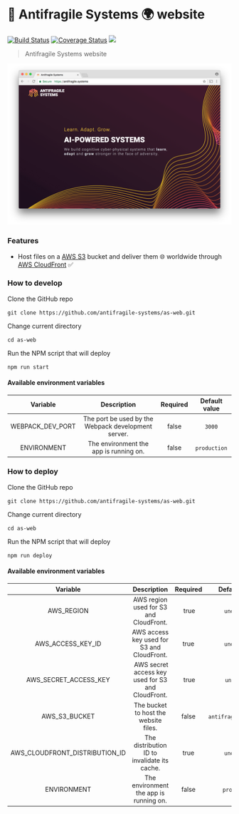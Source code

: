# :hatching_chick: Antifragile Systems :earth_africa: website

[![Build Status](https://travis-ci.org/antifragile-systems/as-web.svg?branch=master)](https://travis-ci.org/antifragile-systems/as-web)
[![Coverage Status](https://coveralls.io/repos/github/antifragile-systems/as-web/badge.svg?branch=master)](https://coveralls.io/github/antifragile-systems/as-web?branch=master)
[![](https://img.shields.io/github/release/antifragile-systems/as-web.svg)](https://github.com/antifragile-systems/as-web/releases)

> Antifragile Systems website

<p align="center"><img src="share/github/overview.png" width="720"></p>

### Features
* Host files on a [AWS S3](https://aws.amazon.com/s3) bucket and deliver them :globe_with_meridians: worldwide through [AWS CloudFront](https://aws.amazon.com/cloudfront) :white_check_mark:

### How to develop
Clone the GitHub repo
```
git clone https://github.com/antifragile-systems/as-web.git
```

Change current directory
```
cd as-web
```

Run the NPM script that will deploy
```
npm run start
```

#### Available environment variables
Variable | Description | Required | Default value
:---:|:---:|:---:|:---:
WEBPACK_DEV_PORT | The port be used by the Webpack development server. | false | `3000`
ENVIRONMENT | The environment the app is running on. | false | `production`

### How to deploy
Clone the GitHub repo
```
git clone https://github.com/antifragile-systems/as-web.git
```

Change current directory
```
cd as-web
```

Run the NPM script that will deploy
```
npm run deploy
```

#### Available environment variables
Variable | Description | Required | Default value
:---:|:---:|:---:|:---:
AWS_REGION | AWS region used for S3 and CloudFront. | true | `undefined`
AWS_ACCESS_KEY_ID | AWS access key used for S3 and CloudFront. | true | `undefined`
AWS_SECRET_ACCESS_KEY | AWS secret access key used for S3 and CloudFront. | true | `undefined`
AWS_S3_BUCKET | The bucket to host the website files. | false | `antifragile.systems`
AWS_CLOUDFRONT_DISTRIBUTION_ID | The distribution ID to invalidate its cache. | true | `undefined`
ENVIRONMENT | The environment the app is running on. | false | `production`
